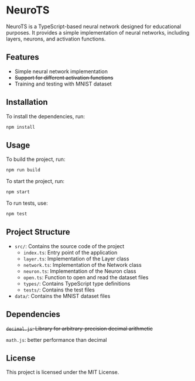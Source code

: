 # NeuroTS

NeuroTS is a TypeScript-based neural network designed for educational purposes. It provides a simple implementation of neural networks, including layers, neurons, and activation functions.

## Features

- Simple neural network implementation
- ~~Support for different activation functions~~
- Training and testing with MNIST dataset

## Installation

To install the dependencies, run:

```sh
npm install
```

## Usage

To build the project, run:

```sh
npm run build
```

To start the project, run:

```sh
npm start
```

To run tests, use:

```sh
npm test
```

## Project Structure

- `src/`: Contains the source code of the project
  - `index.ts`: Entry point of the application
  - `layer.ts`: Implementation of the Layer class
  - `network.ts`: Implementation of the Network class
  - `neuron.ts`: Implementation of the Neuron class
  - `open.ts`: Function to open and read the dataset files
  - `types/`: Contains TypeScript type definitions
  - `tests/`: Contains the test files
- `data/`: Contains the MNIST dataset files

## Dependencies

~~`decimal.js`: Library for arbitrary-precision decimal arithmetic~~

`math.js`: better performance than decimal

## License

This project is licensed under the MIT License.
